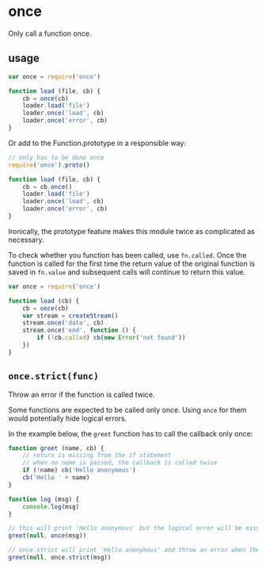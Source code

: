 # once

Only call a function once.

## usage

```javascript
var once = require('once')

function load (file, cb) {
	cb = once(cb)
	loader.load('file')
	loader.once('load', cb)
	loader.once('error', cb)
}
```

Or add to the Function.prototype in a responsible way:

```javascript
// only has to be done once
require('once').proto()

function load (file, cb) {
	cb = cb.once()
	loader.load('file')
	loader.once('load', cb)
	loader.once('error', cb)
}
```

Ironically, the prototype feature makes this module twice as
complicated as necessary.

To check whether you function has been called, use `fn.called`. Once the
function is called for the first time the return value of the original
function is saved in `fn.value` and subsequent calls will continue to
return this value.

```javascript
var once = require('once')

function load (cb) {
	cb = once(cb)
	var stream = createStream()
	stream.once('data', cb)
	stream.once('end', function () {
		if (!cb.called) cb(new Error('not found'))
	})
}
```

## `once.strict(func)`

Throw an error if the function is called twice.

Some functions are expected to be called only once. Using `once` for them would
potentially hide logical errors.

In the example below, the `greet` function has to call the callback only once:

```javascript
function greet (name, cb) {
	// return is missing from the if statement
	// when no name is passed, the callback is called twice
	if (!name) cb('Hello anonymous')
	cb('Hello ' + name)
}

function log (msg) {
	console.log(msg)
}

// this will print 'Hello anonymous' but the logical error will be missed
greet(null, once(msg))

// once.strict will print 'Hello anonymous' and throw an error when the callback will be called the second time
greet(null, once.strict(msg))
```
